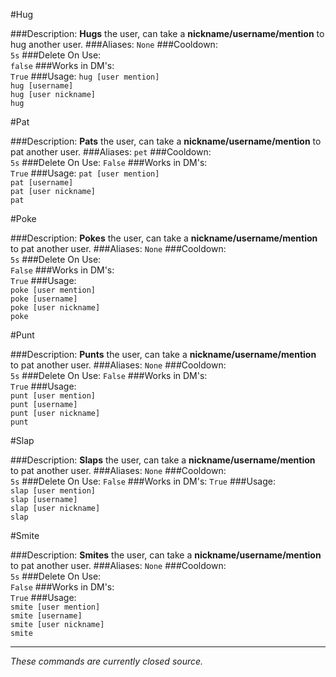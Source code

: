 #Hug
>
###Description:
**Hugs** the user, can take a **nickname/username/mention** to hug another user.
###Aliases:
`None`
###Cooldown:  
`5s`
###Delete On Use:  
`false`
###Works in DM's:  
`True`
###Usage:
`hug [user mention]`  
`hug [username]`  
`hug [user nickname]`  
`hug`


#Pat
>
###Description:
**Pats** the user, can take a **nickname/username/mention** to pat another user.
###Aliases:
`pet`
###Cooldown:  
`5s`
###Delete On Use: 
`False` 
###Works in DM's:  
`True`
###Usage: 
`pat [user mention]`  
`pat [username]`  
`pat [user nickname]`  
`pat` 


#Poke
>
###Description:
**Pokes** the user, can take a **nickname/username/mention** to pat another user.
###Aliases:
`None`
###Cooldown:  
`5s`
###Delete On Use:  
`False`
###Works in DM's:  
`True`
###Usage:  
`poke [user mention]`  
`poke [username]`  
`poke [user nickname]`  
`poke`

#Punt
>
###Description:
**Punts** the user, can take a **nickname/username/mention** to pat another user.
###Aliases:
`None`
###Cooldown:  
`5s`
###Delete On Use: 
`False` 
###Works in DM's:  
`True`
###Usage:  
`punt [user mention]`  
`punt [username]`  
`punt [user nickname]`  
`punt`

#Slap
>
###Description:
**Slaps** the user, can take a **nickname/username/mention** to pat another user.
###Aliases:
`None`
###Cooldown:  
`5s`
###Delete On Use: 
`False` 
###Works in DM's: 
`True` 
###Usage:  
`slap [user mention]`  
`slap [username]`  
`slap [user nickname]`  
`slap`

#Smite
>
###Description:
**Smites** the user, can take a **nickname/username/mention** to pat another user.
###Aliases:
`None`
###Cooldown:  
`5s`
###Delete On Use:  
`False`
###Works in DM's:  
`True`
###Usage:  
`smite [user mention]`  
`smite [username]`  
`smite [user nickname]`  
`smite`

---
*These commands are currently closed source.*